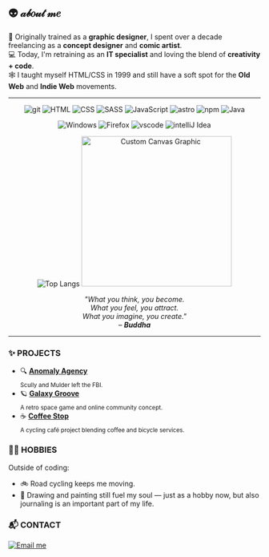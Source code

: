 ## 👽 ​𝒶𝒷𝑜𝓊𝓉 𝓂𝑒
🎨 Originally trained as a **graphic designer**, I spent over a decade freelancing as a **concept designer** and **comic artist**.  
💻 Today, I'm retraining as an **IT specialist** and loving the blend of **creativity + code**.  
🕸️ I taught myself HTML/CSS in 1999 and still have a soft spot for the **Old Web** and **Indie Web** movements.  

<hr>
<p align="center">
  <span>
    <img src="https://img.shields.io/badge/GIT-E44C30?style=for-the-badge&logo=git&logoColor=white" alt="git">
    <img src="https://img.shields.io/badge/HTML5-E34F26?style=for-the-badge&logo=html5&logoColor=white" alt="HTML">
  <img src="https://img.shields.io/badge/CSS3-1572B6?style=for-the-badge&logo=css3&logoColor=white" alt="CSS">
    <img src="https://img.shields.io/badge/Sass-CC6699?style=for-the-badge&logo=sass&logoColor=white" alt="SASS">
  <img src="https://img.shields.io/badge/JavaScript-323330?style=for-the-badge&logo=javascript&logoColor=F7DF1E" alt="JavaScript">
    <img src="https://img.shields.io/badge/Astro-0C1222?style=for-the-badge&logo=astro&logoColor=FDFDFE" alt="astro">
  <img src="https://img.shields.io/badge/npm-CB3837?style=for-the-badge&logo=npm&logoColor=white" alt="npm">
  <img src="https://img.shields.io/badge/Java-ED8B00?style=for-the-badge&logo=openjdk&logoColor=white" alt="Java">
  </span>
</p>

<p align="center">
    <span>
  <img src="https://img.shields.io/badge/Windows-0078D6?style=for-the-badge&logo=windows&logoColor=white" alt="Windows">
  <img src="https://img.shields.io/badge/Firefox_Browser-FF7139?style=for-the-badge&logo=Firefox-Browser&logoColor=white" alt="Firefox">
  <img src="https://img.shields.io/badge/VSCode-0078D4?style=for-the-badge&logo=visual%20studio%20code&logoColor=white" alt="vscode">
  <img src="https://img.shields.io/badge/IntelliJ_IDEA-000000.svg?style=for-the-badge&logo=intellij-idea&logoColor=white" alt="intelliJ Idea">
  </span>
</p>
<p align="center">
  <img src="https://github-readme-stats.vercel.app/api/top-langs/?username=mdohr07&langs_count=10&theme=radical" alt="Top Langs">
  
  <img src="https://mdohr.space/img/assets/mblip-full.png" alt="Custom Canvas Graphic" width="300">
</p>

<p align="center"><i>
"What you think, you become.<br>
What you feel, you attract.<br>
What you imagine, you create."<br>
– <strong>Buddha</strong>
</i></p>

<hr>

### ✨ PROJECTS

- 🔍 [**Anomaly Agency**](https://github.com/mdohr07/anomalyagency)  
  <sub>Scully and Mulder left the FBI.</sub>
- 🪐 [**Galaxy Groove**](https://github.com/mdohr07/galaxygroove)  
  <sub>A retro space game and online community concept.</sub>
- ☕ [**Coffee Stop**](https://github.com/mdohr07/coffeestop)  
  <sub>A cycling café project blending coffee and bicycle services.</sub>

### 🚴‍♀️ HOBBIES

Outside of coding:
- 🚲 Road cycling keeps me moving.
- 🎨 Drawing and painting still fuel my soul — just as a hobby now, but also journaling is an important part of my life.

### 📬 CONTACT

<p>
  <a href="mailto:mdohr07@gmail.com">
    <img src="https://img.shields.io/badge/ask_me-anything-blueviolet.svg" alt="Email me">
  </a>
</p>


<!---
mdohr07/mdohr07 is a ✨ special ✨ repository because its `README.md` (this file) appears on your GitHub profile.
You can click the Preview link to take a look at your changes.
--->
